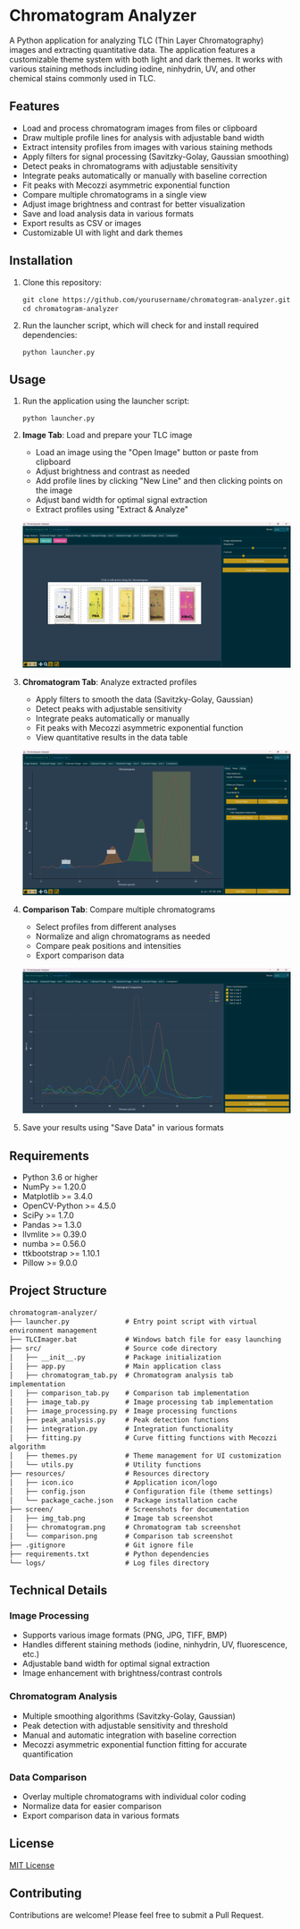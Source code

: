 # Chromatogram Analyzer

A Python application for analyzing TLC (Thin Layer Chromatography) images and extracting quantitative data. The application features a customizable theme system with both light and dark themes. It works with various staining methods including iodine, ninhydrin, UV, and other chemical stains commonly used in TLC.

## Features

- Load and process chromatogram images from files or clipboard
- Draw multiple profile lines for analysis with adjustable band width
- Extract intensity profiles from images with various staining methods
- Apply filters for signal processing (Savitzky-Golay, Gaussian smoothing)
- Detect peaks in chromatograms with adjustable sensitivity
- Integrate peaks automatically or manually with baseline correction
- Fit peaks with Mecozzi asymmetric exponential function
- Compare multiple chromatograms in a single view
- Adjust image brightness and contrast for better visualization
- Save and load analysis data in various formats
- Export results as CSV or images
- Customizable UI with light and dark themes

## Installation

1. Clone this repository:
   ```
   git clone https://github.com/yourusername/chromatogram-analyzer.git
   cd chromatogram-analyzer
   ```

2. Run the launcher script, which will check for and install required dependencies:
   ```
   python launcher.py
   ```

## Usage

1. Run the application using the launcher script:
   ```
   python launcher.py
   ```

2. **Image Tab**: Load and prepare your TLC image
   - Load an image using the "Open Image" button or paste from clipboard
   - Adjust brightness and contrast as needed
   - Add profile lines by clicking "New Line" and then clicking points on the image
   - Adjust band width for optimal signal extraction
   - Extract profiles using "Extract & Analyze"

   ![Image Tab](screen/img_tab.png)

3. **Chromatogram Tab**: Analyze extracted profiles
   - Apply filters to smooth the data (Savitzky-Golay, Gaussian)
   - Detect peaks with adjustable sensitivity
   - Integrate peaks automatically or manually
   - Fit peaks with Mecozzi asymmetric exponential function
   - View quantitative results in the data table

   ![Chromatogram Tab](screen/chromatogram.png)

4. **Comparison Tab**: Compare multiple chromatograms
   - Select profiles from different analyses
   - Normalize and align chromatograms as needed
   - Compare peak positions and intensities
   - Export comparison data

   ![Comparison Tab](screen/comparison.png)

5. Save your results using "Save Data" in various formats

## Requirements

- Python 3.6 or higher
- NumPy >= 1.20.0
- Matplotlib >= 3.4.0
- OpenCV-Python >= 4.5.0
- SciPy >= 1.7.0
- Pandas >= 1.3.0
- llvmlite >= 0.39.0
- numba >= 0.56.0
- ttkbootstrap >= 1.10.1
- Pillow >= 9.0.0

## Project Structure

```
chromatogram-analyzer/
├── launcher.py              # Entry point script with virtual environment management
├── TLCImager.bat            # Windows batch file for easy launching
├── src/                     # Source code directory
│   ├── __init__.py          # Package initialization
│   ├── app.py               # Main application class
│   ├── chromatogram_tab.py  # Chromatogram analysis tab implementation
│   ├── comparison_tab.py    # Comparison tab implementation
│   ├── image_tab.py         # Image processing tab implementation
│   ├── image_processing.py  # Image processing functions
│   ├── peak_analysis.py     # Peak detection functions
│   ├── integration.py       # Integration functionality
│   ├── fitting.py           # Curve fitting functions with Mecozzi algorithm
│   ├── themes.py            # Theme management for UI customization
│   └── utils.py             # Utility functions
├── resources/               # Resources directory
│   ├── icon.ico             # Application icon/logo
│   ├── config.json          # Configuration file (theme settings)
│   └── package_cache.json   # Package installation cache
├── screen/                  # Screenshots for documentation
│   ├── img_tab.png          # Image tab screenshot
│   ├── chromatogram.png     # Chromatogram tab screenshot
│   └── comparison.png       # Comparison tab screenshot
├── .gitignore               # Git ignore file
├── requirements.txt         # Python dependencies
└── logs/                    # Log files directory
```

## Technical Details

### Image Processing
- Supports various image formats (PNG, JPG, TIFF, BMP)
- Handles different staining methods (iodine, ninhydrin, UV, fluorescence, etc.)
- Adjustable band width for optimal signal extraction
- Image enhancement with brightness/contrast controls

### Chromatogram Analysis
- Multiple smoothing algorithms (Savitzky-Golay, Gaussian)
- Peak detection with adjustable sensitivity and threshold
- Manual and automatic integration with baseline correction
- Mecozzi asymmetric exponential function fitting for accurate quantification

### Data Comparison
- Overlay multiple chromatograms with individual color coding
- Normalize data for easier comparison
- Export comparison data in various formats

## License

[MIT License](LICENSE)

## Contributing

Contributions are welcome! Please feel free to submit a Pull Request.
